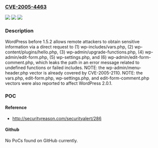 ### [CVE-2005-4463](https://cve.mitre.org/cgi-bin/cvename.cgi?name=CVE-2005-4463)
![](https://img.shields.io/static/v1?label=Product&message=n%2Fa&color=blue)
![](https://img.shields.io/static/v1?label=Version&message=n%2Fa&color=blue)
![](https://img.shields.io/static/v1?label=Vulnerability&message=n%2Fa&color=brighgreen)

### Description

WordPress before 1.5.2 allows remote attackers to obtain sensitive information via a direct request to (1) wp-includes/vars.php, (2) wp-content/plugins/hello.php, (3) wp-admin/upgrade-functions.php, (4) wp-admin/edit-form.php, (5) wp-settings.php, and (6) wp-admin/edit-form-comment.php, which leaks the path in an error message related to undefined functions or failed includes.  NOTE: the wp-admin/menu-header.php vector is already covered by CVE-2005-2110. NOTE: the vars.php, edit-form.php, wp-settings.php, and edit-form-comment.php vectors were also reported to affect WordPress 2.0.1.

### POC

#### Reference
- http://securityreason.com/securityalert/286

#### Github
No PoCs found on GitHub currently.

